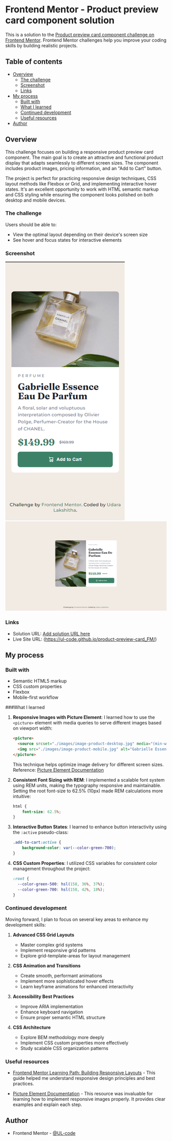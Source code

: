 # Frontend Mentor - Product preview card component solution

This is a solution to the [Product preview card component challenge on Frontend Mentor](https://www.frontendmentor.io/challenges/product-preview-card-component-GO7UmttRfa). Frontend Mentor challenges help you improve your coding skills by building realistic projects. 

## Table of contents

- [Overview](#overview)
  - [The challenge](#the-challenge)
  - [Screenshot](#screenshot)
  - [Links](#links)
- [My process](#my-process)
  - [Built with](#built-with)
  - [What I learned](#what-i-learned)
  - [Continued development](#continued-development)
  - [Useful resources](#useful-resources)
- [Author](#author)



## Overview
This challenge focuses on building a responsive product preview card component. The main goal is to create an attractive and functional product display that adapts seamlessly to different screen sizes. The component includes product images, pricing information, and an "Add to Cart" button.

The project is perfect for practicing responsive design techniques, CSS layout methods like Flexbox or Grid, and implementing interactive hover states. It's an excellent opportunity to work with HTML semantic markup and CSS styling while ensuring the component looks polished on both desktop and mobile devices.


### The challenge

Users should be able to:
- View the optimal layout depending on their device's screen size
- See hover and focus states for interactive elements

### Screenshot

![mobile desing view](Solution/mobile-view.png)
![desktop design view](Solution/desktop-view.png)
### Links

- Solution URL: [Add solution URL here](https://your-solution-url.com)
- Live Site URL: (https://ul-code.github.io/product-preview-card_FM/)

## My process

### Built with

- Semantic HTML5 markup
- CSS custom properties
- Flexbox
- Mobile-first workflow





          
###What I learned

1. **Responsive Images with Picture Element**:
   I learned how to use the `<picture>` element with media queries to serve different images based on viewport width:
   ```html
   <picture>
     <source srcset="./images/image-product-desktop.jpg" media="(min-width: 48rem)">
     <img src="./images/image-product-mobile.jpg" alt="Gabrielle Essence Eau De Parfum image" />
   </picture>
   ```
   This technique helps optimize image delivery for different screen sizes.
   Reference: [Picture Element Documentation](https://web.dev/learn/design/picture-element)

2. **Consistent Font Sizing with REM**:
   I implemented a scalable font system using REM units, making the typography responsive and maintainable. Setting the root font-size to 62.5% (10px) made REM calculations more intuitive:
   ```css
   html {
       font-size: 62.5%;
   }
   ```

3. **Interactive Button States**:
   I learned to enhance button interactivity using the `:active` pseudo-class:
   ```css
   .add-to-cart:active {
       background-color: var(--color-green-700);
   }
   ```

4. **CSS Custom Properties**:
   I utilized CSS variables for consistent color management throughout the project:
   ```css
   :root {
     --color-green-500: hsl(158, 36%, 37%);
     --color-green-700: hsl(158, 42%, 18%);
   }
   ```

### Continued development

Moving forward, I plan to focus on several key areas to enhance my development skills:

1. **Advanced CSS Grid Layouts**
   - Master complex grid systems
   - Implement responsive grid patterns
   - Explore grid-template-areas for layout management

2. **CSS Animation and Transitions**
   - Create smooth, performant animations
   - Implement more sophisticated hover effects
   - Learn keyframe animations for enhanced interactivity

3. **Accessibility Best Practices**
   - Improve ARIA implementation
   - Enhance keyboard navigation
   - Ensure proper semantic HTML structure

4. **CSS Architecture**
   - Explore BEM methodology more deeply
   - Implement CSS custom properties more effectively
   - Study scalable CSS organization patterns


### Useful resources

- [Frontend Mentor Learning Path: Building Responsive Layouts](https://www.frontendmentor.io/learning-paths/building-responsive-layouts--z1qCXVqkD) - This guide helped me understand responsive design principles and best practices.

- [Picture Element Documentation](https://web.dev/learn/design/picture-element) - This resource was invaluable for learning how to implement responsive images properly. It provides clear examples and explain each step.

## Author

- Frontend Mentor - [@UL-code](https://www.frontendmentor.io/profile/UL-code)

